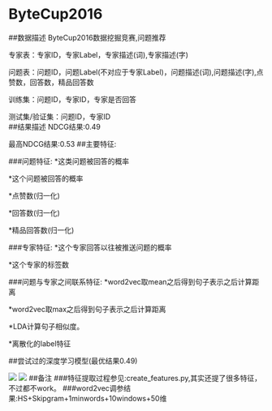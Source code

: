 # ByteCup2016
##数据描述
ByteCup2016数据挖掘竞赛,问题推荐

专家表：专家ID，专家Label，专家描述(词),专家描述(字)  

问题表：问题ID，问题Label(不对应于专家Label)，问题描述(词),问题描述(字),点赞数，回答数，精品回答数  

训练集：问题ID，专家ID，专家是否回答  

测试集/验证集：问题ID，专家ID  
##结果描述
NDCG结果:0.49

最高NDCG结果:0.53
##主要特征:

###问题特征:
*这类问题被回答的概率 

*这个问题被回答的概率

*点赞数(归一化)

*回答数(归一化)

*精品回答数(归一化)

###专家特征:
*这个专家回答以往被推送问题的概率

*这个专家的标签数

###问题与专家之间联系特征:
*word2vec取mean之后得到句子表示之后计算距离

*word2vec取max之后得到句子表示之后计算距离

*LDA计算句子相似度。

*离散化的label特征

##尝试过的深度学习模型(最优结果0.49)

![](https://github.com/yangzhiye/ImageCache/raw/master/ByteCup2016/dp1.png)
![](http://pic6.huitu.com/res/20130116/84481_20130116142820494200_1.jpg)
##备注
###特征提取过程参见:create_features.py,其实还提了很多特征，不过都不work。
###word2vec调参结果:HS+Skipgram+1minwords+10windows+50维